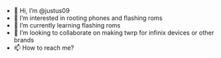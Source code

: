 - 👋 Hi, I’m @justus09
- 👀 I’m interested in rooting phones and flashing roms
- 🌱 I’m currently learning flashing roms
- 💞️ I’m looking to collaborate on making twrp for infinix devices or other brands
- 📫 How to reach me?

<!---
justus09/justus09 is a ✨ special ✨ repository because its `README.md` (this file) appears on your GitHub profile.
You can click the Preview link to take a look at your changes.
--->
